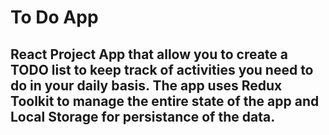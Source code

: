 # To Do App

## React Project App that allow you to create a TODO list to keep track of activities you need to do in your daily basis. The app uses Redux Toolkit to manage the entire state of the app and Local Storage for persistance of the data.
